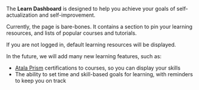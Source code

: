 The **Learn Dashboard** is designed to help you achieve your goals of self-actualization and self-improvement. 

Currently, the page is bare-bones. It contains a section to pin your learning resources, and lists of popular courses and tutorials.

If you are not logged in, default learning resources will be displayed.

In the future, we will add many new learning features, such as:  
- [Atala Prism](https://atalaprism.io/app) certifications to courses, so you can display your skills
- The ability to set time and skill-based goals for learning, with reminders to keep you on track